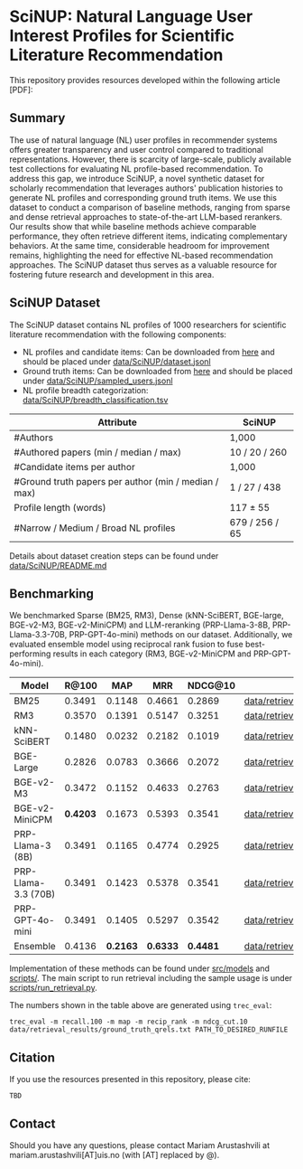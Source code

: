 # SciNUP: Natural Language User Interest Profiles for Scientific Literature Recommendation

This repository provides resources developed within the following article [PDF]:

## Summary

The use of natural language (NL) user profiles in recommender systems offers greater transparency and user control compared to traditional representations. 
However, there is scarcity of large-scale, publicly available test collections for evaluating NL profile-based recommendation. 
To address this gap, we introduce SciNUP, a novel synthetic dataset for scholarly recommendation that leverages authors' publication histories to generate NL profiles and corresponding ground truth items. We use this dataset to conduct a comparison of baseline methods, ranging from sparse and dense retrieval approaches to state-of-the-art LLM-based rerankers.
Our results show that while baseline methods achieve comparable performance, they often retrieve different items, indicating complementary behaviors. At the same time, considerable headroom for improvement remains, highlighting the need for effective NL-based recommendation approaches.
The SciNUP dataset thus serves as a valuable resource for fostering future research and development in this area.

## SciNUP Dataset

The SciNUP dataset contains NL profiles of 1000 researchers for scientific literature recommendation with the following components:

- NL profiles and candidate items: Can be downloaded from [here](https://iai.group/downloads/SciNUP/dataset.tgz) and should be placed under [data/SciNUP/dataset.jsonl](data/SciNUP/)
- Ground truth items: Can be downloaded from [here](https://iai.group/downloads/SciNUP/sampled_users.tgz) and should be placed under [data/SciNUP/sampled_users.jsonl](data/SciNUP/)
- NL profile breadth categorization: [data/SciNUP/breadth_classification.tsv](data/SciNUP/breadth_classification.tsv)

| Attribute | SciNUP |
|-----------|--------|
| #Authors | 1,000 |
| #Authored papers (min / median / max) | 10 / 20 / 260 |
| #Candidate items per author | 1,000 |
| #Ground truth papers per author (min / median / max) | 1 / 27 / 438 |
| Profile length (words) | 117 ± 55 |
| #Narrow / Medium / Broad NL profiles | 679 / 256 / 65 |

Details about dataset creation steps can be found under [data/SciNUP/README.md](data/SciNUP/README.md)

## Benchmarking

We benchmarked Sparse (BM25, RM3), Dense (kNN-SciBERT, BGE-large, BGE-v2-M3, BGE-v2-MiniCPM) and LLM-reranking (PRP-Llama-3-8B, PRP-Llama-3.3-70B, PRP-GPT-4o-mini) methods on our dataset. Additionally, we evaluated ensemble model using reciprocal rank fusion to fuse best-performing results in each category (RM3, BGE-v2-MiniCPM and PRP-GPT-4o-mini). 


| Model                  | R@100   | MAP        | MRR        | NDCG@10   | Runfile
|------------------------|---------|------------|------------|-----------|-----------|
| BM25                   | 0.3491  | 0.1148     | 0.4661     | 0.2869    | [data/retrieval_results/bm25.trec](data/retrieval_results/bm25.trec) |
| RM3                    | 0.3570  | 0.1391     | 0.5147     | 0.3251    | [data/retrieval_results/rm3.trec](data/retrieval_results/rm3.trec) |
| kNN-SciBERT            | 0.1480  | 0.0232     | 0.2182     | 0.1019    | [data/retrieval_results/knn_scibert.trec](data/retrieval_results/knn_scibert.trec)  |
| BGE-Large              | 0.2826  | 0.0783     | 0.3666     | 0.2072    | [data/retrieval_results/bge_large.trec](data/retrieval_results/bge_large.trec)  |
| BGE-v2-M3              | 0.3472  | 0.1152     | 0.4633     | 0.2763    | [data/retrieval_results/bge_v2_m3.trec](data/retrieval_results/bge_v2_m3.trec)  |
| BGE-v2-MiniCPM         | **0.4203** | 0.1673     | 0.5393     | 0.3541    | [data/retrieval_results/bge_v2_minicpm.trec](data/retrieval_results/bge_v2_minicpm.trec)  |
| PRP-Llama-3 (8B)       | 0.3491  | 0.1165     | 0.4774     | 0.2925    | [data/retrieval_results/prp_llama_8b.trec](data/retrieval_results/prp_llama_8b.trec)  |
| PRP-Llama-3.3 (70B)    | 0.3491  | 0.1423     | 0.5378     | 0.3541    | [data/retrieval_results/prp_llama_70b.trec](data/retrieval_results/prp_llama_70b.trec)  |
| PRP-GPT-4o-mini        | 0.3491  | 0.1405     | 0.5297     |   0.3542  | [data/retrieval_results/prp_gpt.trec](data/retrieval_results/prp_gpt.trec)  |
| Ensemble               | 0.4136  | **0.2163** | **0.6333** | **0.4481** | [data/retrieval_results/rrf_fused.trec](data/retrieval_results/rrf_fused.trec)  |

Implementation of these methods can be found under [src/models](src/models) and [scripts/](scripts/). The main script to run retrieval including the sample usage is under [scripts/run_retrieval.py](scripts/run_retrieval.py).

The numbers shown in the table above are generated using `trec_eval`:

```
trec_eval -m recall.100 -m map -m recip_rank -m ndcg_cut.10 data/retrieval_results/ground_truth_qrels.txt PATH_TO_DESIRED_RUNFILE
```

## Citation

If you use the resources presented in this repository, please cite:

```
TBD
```

## Contact

Should you have any questions, please contact Mariam Arustashvili at mariam.arustashvili[AT]uis.no (with [AT] replaced by @).
